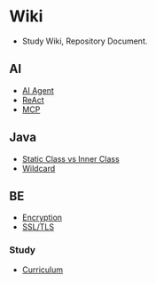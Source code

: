 # Wiki

- Study Wiki, Repository Document.

## AI

- [AI Agent](https://totohoon02.github.io/AI/AI_Agent)
- [ReAct](https://totohoon02.github.io/AI/ReAct)
- [MCP](https://totohoon02.github.io/AI/MCP)

## Java

- [Static Class vs Inner Class](https://totohoon02.github.io/Java/StaticInnerClass)
- [Wildcard](https://totohoon02.github.io/Java/WildCard)

## BE

- [Encryption](https://totohoon02.github.io/BE/Crypt)
- [SSL/TLS](https://totohoon02.github.io/BE/SSL-TLS)

### Study

- [Curriculum](https://totohoon02.github.io/Study/Curriculum)

<!--
https://totohoon02.github.io/
-->
